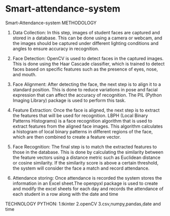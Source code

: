 # Smart-attendance-system
Smart-Attendance-system
METHODOLOGY

1. Data Collection: In this step, images of student faces are captured and stored in a database. This can be done using a camera or webcam, and the images should be    captured under different lighting conditions and angles to ensure accuracy in recognition.

2. Face Detection: OpenCV is used to detect faces in the captured images. This is done using the Haar Cascade classifier, which is trained to detect faces based on specific features such as the presence of eyes, nose, and mouth.

3. Face Alignment: After detecting the face, the next step is to align it to a standard position. This is done to reduce variations in pose and facial expression that can affect the accuracy of recognition. The PIL (Python Imaging Library) package is used to perform this task.

4. Feature Extraction: Once the face is aligned, the next step is to extract the features that will be used for recognition. LBPH (Local Binary Patterns Histograms) is a face recognition algorithm that is used to extract features from the aligned face images. This algorithm calculates a histogram of local binary patterns in different regions of the face, which are then combined to create a feature vector.

5. Face Recognition: The final step is to match the extracted features to those in the database. This is done by calculating the similarity between the feature vectors using a distance metric such as Euclidean distance or cosine similarity. If the similarity score is above a certain threshold, the system will consider the face a match and record attendance.

6. Attendance storing: Once attendance is recorded the system stores the information in an Excel sheet.The openpyxl package is used to create and modify the excel sheets for each day and records the attendance of each student in a row along with the date and time

TECHNOLOGY PYTHON: 1.tkinter 2.openCV 3.csv,numpy,pandas,date and time
